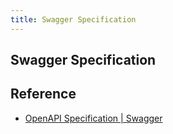 ```yaml
---
title: Swagger Specification
---
```


## Swagger Specification


## Reference
* [OpenAPI Specification \| Swagger](https://swagger.io/specification/)
